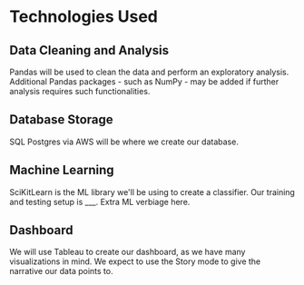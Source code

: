 # Technologies Used
## Data Cleaning and Analysis
Pandas will be used to clean the data and perform an exploratory analysis. Additional Pandas packages - such as NumPy - may be added if further analysis requires such functionalities.

## Database Storage
SQL Postgres via AWS will be where we create our database.

## Machine Learning
SciKitLearn is the ML library we'll be using to create a classifier. Our training and testing setup is ___. Extra ML verbiage here.

## Dashboard
We will use Tableau to create our dashboard, as we have many visualizations in mind. We expect to use the Story mode to give the narrative our data points to. 